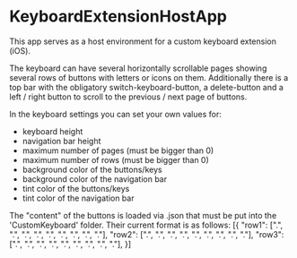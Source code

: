# KeyboardExtensionHostApp

This app serves as a host environment for a custom keyboard extension (iOS).

The keyboard can have several horizontally scrollable pages showing several rows of buttons with letters or icons on them. 
Additionally there is a top bar with the obligatory switch-keyboard-button, a delete-button and a left / right button to scroll to the previous / next page of buttons.

In the keyboard settings you can set your own values for: 
- keyboard height 
- navigation bar height
- maximum number of pages (must be bigger than 0)
- maximum number of rows (must be bigger than 0)
- background color of the buttons/keys
- background color of the navigation bar 
- tint color of the buttons/keys
- tint color of the navigation bar 

The "content" of the buttons is loaded via .json that must be put into the 'CustomKeyboard' folder.
Their current format is as follows: 
[{
 "row1": [".", ".", ".", ".", ".", ".", ".", ".", "."],
 "row2": [".", ".", ".", ".", ".", ".", ".", ".", "."],
 "row3": [".", ".", ".", ".", ".", ".", ".", ".", "."],
 }]
